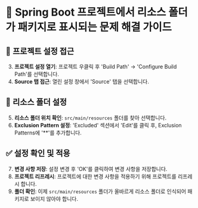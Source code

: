 # 🌱 Spring Boot 프로젝트에서 리소스 폴더가 패키지로 표시되는 문제 해결 가이드

## 📂 프로젝트 설정 접근
3. **프로젝트 설정 열기**: 프로젝트 우클릭 후 'Build Path' -> 'Configure Build Path'를 선택합니다.
4. **Source 탭 접근**: 열린 설정 창에서 'Source' 탭을 선택합니다.

## 📁 리소스 폴더 설정
5. **리소스 폴더 위치 확인**: `src/main/resources` 폴더를 찾아 선택합니다.
6. **Exclusion Pattern 설정**: 'Excluded' 섹션에서 'Edit'를 클릭 후, Exclusion Patterns에 '**'를 추가합니다.

## ✅ 설정 확인 및 적용
7. **변경 사항 저장**: 설정 변경 후 'OK'를 클릭하여 변경 사항을 저장합니다.
8. **프로젝트 리프레시**: 프로젝트에 대한 변경 사항을 적용하기 위해 프로젝트를 리프레시 합니다.
9. **폴더 확인**: 이제 `src/main/resources` 폴더가 올바르게 리소스 폴더로 인식되어 패키지로 보이지 않아야 합니다.
